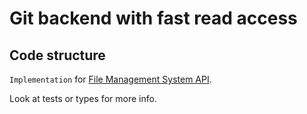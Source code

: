# Git backend with fast read access

## Code structure

`Implementation` for [File Management System API](https://github.com/decaporg/decap-cms/tree/main/packages/decap-cms-lib-util/README.md).

Look at tests or types for more info.
